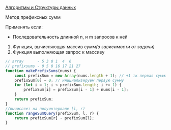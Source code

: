 [Алгоритмы и Структуры данных](../../DataStructures_and_Algorithms.md)

Метод префиксных сумм

Применять если:

- Последовательность длинной n, и m запросов к ней

1. Функция, вычисляющая массив _сумм(в зависимости от задачи)_
2. Функция выполняющая запрос к массиву

```jsx
// array      - 5 3 8 1  4  6
// prefixsums - 0 5 8 16 17 21 27
function makePrefixSums(nums) {
	const prefixSum = new Array(nums.length + 1); // +1 тк первая сумма - 0
	prefixSum[0] = 0; // инициализируем первую сумму
	for (let i = 1; i < prefixSum.length; i += 1) {
		prefixSum[i] = prefixSum[i - 1] + nums[i - 1];
	}
	return prefixSum;
}
//вычисляет на полуинтервале [l, r)
function rangeSumQuery(prefixSum, l, r) {
	return prefixSum[r] - prefixSum[l];
}
```
